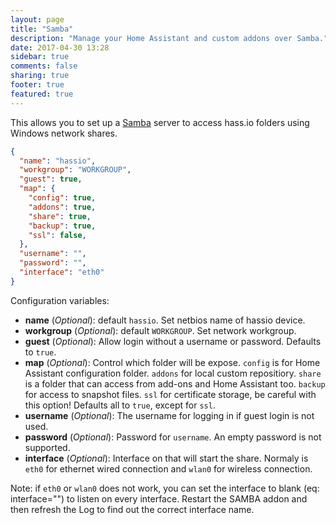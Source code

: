 ```yaml
---
layout: page
title: "Samba"
description: "Manage your Home Assistant and custom addons over Samba."
date: 2017-04-30 13:28
sidebar: true
comments: false
sharing: true
footer: true
featured: true
---
```


This allows you to set up a [Samba](https://samba.org/) server to access hass.io folders using Windows network shares.

```json
{
  "name": "hassio",
  "workgroup": "WORKGROUP",
  "guest": true,
  "map": {
    "config": true,
    "addons": true,
    "share": true,
    "backup": true,
    "ssl": false,
  },
  "username": "",
  "password": "",
  "interface": "eth0"
}
```

Configuration variables:

- **name** (*Optional*): default `hassio`. Set netbios name of hassio device.
- **workgroup** (*Optional*): default `WORKGROUP`. Set network workgroup.
- **guest** (*Optional*): Allow login without a username or password. Defaults to `true`.
- **map** (*Optional*): Control which folder will be expose. `config` is for Home Assistant configuration folder. `addons` for local custom repositiory. `share` is a folder that can access from add-ons and Home Assistant too. `backup` for access to snapshot files. `ssl` for certificate storage, be careful with this option! Defaults all to `true`, except for `ssl`.
- **username** (*Optional*): The username for logging in if guest login is not used.
- **password** (*Optional*): Password for `username`. An empty password is not supported.
- **interface** (*Optional*): Interface on that will start the share. Normaly is `eth0` for ethernet wired connection and `wlan0` for wireless connection.

Note: if `eth0` or `wlan0` does not work, you can set the interface to blank (eq: interface="") to listen on every interface. Restart the SAMBA addon and then refresh the Log to find out the correct interface name.
